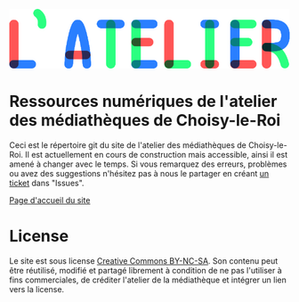 ![--image titre atelier--](img/titre_latelier.png)

# Ressources numériques de l'atelier des médiathèques de Choisy-le-Roi
Ceci est le répertoire git du site de l'atelier des médiathèques de Choisy-le-Roi. Il est actuellement en cours de construction mais accessible, ainsi il est amené à changer avec le temps. Si vous remarquez des erreurs, problèmes ou avez des suggestions n'hésitez pas à nous le partager en créant [un ticket](https://github.com/mediatheques-choisy-le-roi/atelier/issues) dans "Issues".

[Page d'accueil du site](https://mediatheques-choisy-le-roi.github.io/atelier/)

# License

Le site est sous license [Creative Commons BY-NC-SA](https://creativecommons.org/licenses/by-nc-sa/4.0/deed.fr). Son contenu peut être réutilisé, modifié et partagé librement à condition de ne pas l'utiliser à fins commerciales, de créditer l'atelier de la médiathèque et intégrer un lien vers la license.
